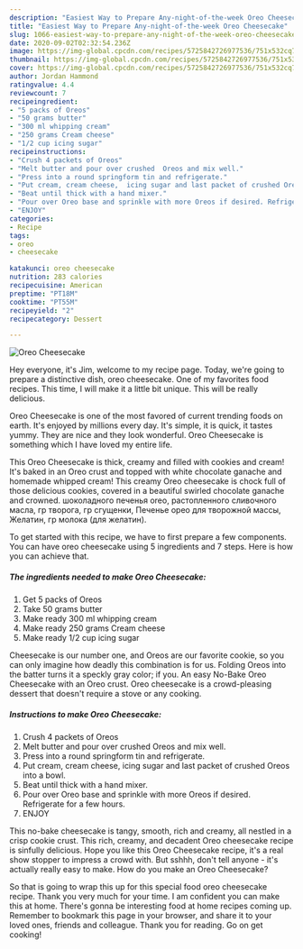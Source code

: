 ```yaml
---
description: "Easiest Way to Prepare Any-night-of-the-week Oreo Cheesecake"
title: "Easiest Way to Prepare Any-night-of-the-week Oreo Cheesecake"
slug: 1066-easiest-way-to-prepare-any-night-of-the-week-oreo-cheesecake
date: 2020-09-02T02:32:54.236Z
image: https://img-global.cpcdn.com/recipes/5725842726977536/751x532cq70/oreo-cheesecake-recipe-main-photo.jpg
thumbnail: https://img-global.cpcdn.com/recipes/5725842726977536/751x532cq70/oreo-cheesecake-recipe-main-photo.jpg
cover: https://img-global.cpcdn.com/recipes/5725842726977536/751x532cq70/oreo-cheesecake-recipe-main-photo.jpg
author: Jordan Hammond
ratingvalue: 4.4
reviewcount: 7
recipeingredient:
- "5 packs of Oreos"
- "50 grams butter"
- "300 ml whipping cream"
- "250 grams Cream cheese"
- "1/2 cup icing sugar"
recipeinstructions:
- "Crush 4 packets of Oreos"
- "Melt butter and pour over crushed  Oreos and mix well."
- "Press into a round springform tin and refrigerate."
- "Put cream, cream cheese,  icing sugar and last packet of crushed Oreos into a bowl."
- "Beat until thick with a hand mixer."
- "Pour over Oreo base and sprinkle with more Oreos if desired. Refrigerate for a few hours."
- "ENJOY"
categories:
- Recipe
tags:
- oreo
- cheesecake

katakunci: oreo cheesecake 
nutrition: 283 calories
recipecuisine: American
preptime: "PT18M"
cooktime: "PT55M"
recipeyield: "2"
recipecategory: Dessert

---
```



![Oreo Cheesecake](https://img-global.cpcdn.com/recipes/5725842726977536/751x532cq70/oreo-cheesecake-recipe-main-photo.jpg)

Hey everyone, it's Jim, welcome to my recipe page. Today, we're going to prepare a distinctive dish, oreo cheesecake. One of my favorites food recipes. This time, I will make it a little bit unique. This will be really delicious.

Oreo Cheesecake is one of the most favored of current trending foods on earth. It's enjoyed by millions every day. It's simple, it is quick, it tastes yummy. They are nice and they look wonderful. Oreo Cheesecake is something which I have loved my entire life.

This Oreo Cheesecake is thick, creamy and filled with cookies and cream! It&#39;s baked in an Oreo crust and topped with white chocolate ganache and homemade whipped cream! This creamy Oreo cheesecake is chock full of those delicious cookies, covered in a beautiful swirled chocolate ganache and crowned. шоколадного печенья oreo, растопленного сливочного масла, гр творога, гр сгущенки, Печенье орео для творожной массы, Желатин, гр молока (для желатин).


To get started with this recipe, we have to first prepare a few components. You can have oreo cheesecake using 5 ingredients and 7 steps. Here is how you can achieve that.

<!--inarticleads1-->

##### The ingredients needed to make Oreo Cheesecake:

1. Get 5 packs of Oreos
1. Take 50 grams butter
1. Make ready 300 ml whipping cream
1. Make ready 250 grams Cream cheese
1. Make ready 1/2 cup icing sugar


Cheesecake is our number one, and Oreos are our favorite cookie, so you can only imagine how deadly this combination is for us. Folding Oreos into the batter turns it a speckly gray color; if you. An easy No-Bake Oreo Cheesecake with an Oreo crust. Oreo cheesecake is a crowd-pleasing dessert that doesn&#39;t require a stove or any cooking. 

<!--inarticleads2-->

##### Instructions to make Oreo Cheesecake:

1. Crush 4 packets of Oreos
1. Melt butter and pour over crushed  Oreos and mix well.
1. Press into a round springform tin and refrigerate.
1. Put cream, cream cheese,  icing sugar and last packet of crushed Oreos into a bowl.
1. Beat until thick with a hand mixer.
1. Pour over Oreo base and sprinkle with more Oreos if desired. Refrigerate for a few hours.
1. ENJOY


This no-bake cheesecake is tangy, smooth, rich and creamy, all nestled in a crisp cookie crust. This rich, creamy, and decadent Oreo cheesecake recipe is sinfully delicious. Hope you like this Oreo Cheesecake recipe, it&#39;s a real show stopper to impress a crowd with. But sshhh, don&#39;t tell anyone - it&#39;s actually really easy to make. How do you make an Oreo Cheesecake? 

So that is going to wrap this up for this special food oreo cheesecake recipe. Thank you very much for your time. I am confident you can make this at home. There's gonna be interesting food at home recipes coming up. Remember to bookmark this page in your browser, and share it to your loved ones, friends and colleague. Thank you for reading. Go on get cooking!
